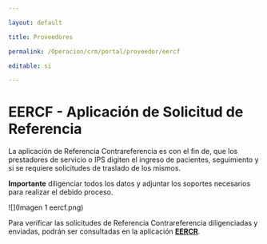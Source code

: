 ---
layout: default
title: Proveedores
permalink: /Operacion/crm/portal/proveedor/eercf
editable: si
---

# EERCF - Aplicación de Solicitud de Referencia

La aplicación de Referencia Contrareferencia es con el fin de, que los prestadores de servicio o IPS digiten el ingreso de pacientes, seguimiento y si se requiere solicitudes de traslado de los mismos. 

**Importante** diligenciar todos los datos y adjuntar los soportes necesarios para realizar el debido proceso.

![](Imagen 1 eercf.png)

Para verificar las solicitudes de Referencia Contrareferencia diligenciadas y enviadas, podrán ser consultadas en la aplicación [**EERCR**](http://docs.oasiscom.com/Operacion/crm/portal/proveedor/eercr).

